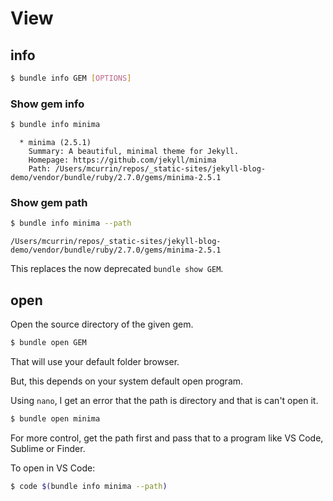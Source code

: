 # View


## info

```sh
$ bundle info GEM [OPTIONS]
```

### Show gem info

```sh
$ bundle info minima
```
```
  * minima (2.5.1)
	Summary: A beautiful, minimal theme for Jekyll.
	Homepage: https://github.com/jekyll/minima
	Path: /Users/mcurrin/repos/_static-sites/jekyll-blog-demo/vendor/bundle/ruby/2.7.0/gems/minima-2.5.1
```

### Show gem path

```sh
$ bundle info minima --path
```
```
/Users/mcurrin/repos/_static-sites/jekyll-blog-demo/vendor/bundle/ruby/2.7.0/gems/minima-2.5.1
```

This replaces the now deprecated `bundle show GEM`.


## open

Open the source directory of the given gem.

```sh
$ bundle open GEM
```

That will use your default folder browser.

But, this depends on your system default open program.

Using `nano`, I get an error that the path is directory and that is can't open it.

```sh
$ bundle open minima
```

For more control, get the path first and pass that to a program like VS Code, Sublime or Finder.

To open in VS Code:

```sh
$ code $(bundle info minima --path)
```
